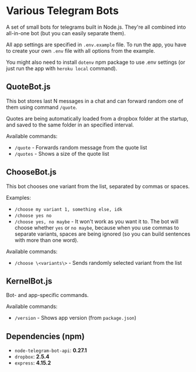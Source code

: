 # Various Telegram Bots

A set of small bots for telegrams built in Node.js.
They're all combined into all-in-one bot (but you can easily separate them).

All app settings are specified in `.env.example` file.
To run the app, you have to create your own `.env` file with all options from the example.

You might also need to install `dotenv` npm package to use .env settings (or just run the app with `heroku local` command).

## QuoteBot.js

This bot stores last N messages in a chat and can forward random one of them using command `/quote`.

Quotes are being automatically loaded from a dropbox folder at the startup, and saved to the same folder in an specified interval.

Available commands:
- `/quote` - Forwards random message from the quote list
- `/quotes` - Shows a size of the quote list

## ChooseBot.js

This bot chooses one variant from the list, separated by commas or spaces.

Examples:
- `/choose my variant 1, something else, idk`
- `/choose yes no`
- `/choose yes, no maybe` - It won't work as you want it to. The bot will choose whether `yes` or `no maybe`, because when you use commas to separate variants, spaces are being ignored (so you can build sentences with more than one word).

Available commands:
- `/choose \<variants\>` - Sends randomly selected variant from the list

## KernelBot.js

Bot- and app-specific commands.

Available commands:
- `/version` - Shows app version (from `package.json`)


## Dependencies (npm)
- `node-telegram-bot-api`: **0.27.1**
- `dropbox`: **2.5.4**
- `express`: **4.15.2**